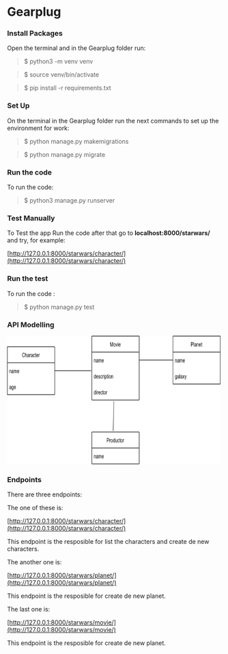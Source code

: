 # Gearplug

### Install Packages

Open the terminal and in the Gearplug folder run:

> $ python3 -m venv venv

> $ source venv/bin/activate

> $ pip install -r requirements.txt

### Set Up

On the terminal in the Gearplug folder run the next commands to set up the environment for work:

> $ python manage.py makemigrations

> $ python manage.py migrate


### Run the code
To run the code:

> $ python3 manage.py runserver


### Test Manually
To Test the app Run the code after that go to **localhost:8000/starwars/** and try, for example:

[http://127.0.0.1:8000/starwars/character/](http://127.0.0.1:8000/starwars/character/)

### Run the test
To run the code :

> $ python manage.py test

### API Modelling

<img src="imagen.png" alt="MarineGEO circle logo" style="height: 300px; width:500px;"/>

### Endpoints

There are three endpoints:

The one of these is:

[http://127.0.0.1:8000/starwars/character/](http://127.0.0.1:8000/starwars/character/)

This endpoint is the resposible for list the characters and create de new characters.

The another one is:

[http://127.0.0.1:8000/starwars/planet/](http://127.0.0.1:8000/starwars/planet/)

This endpoint is the resposible for create de new planet.

The last one is:

[http://127.0.0.1:8000/starwars/movie/](http://127.0.0.1:8000/starwars/movie/)

This endpoint is the resposible for create de new planet.
